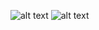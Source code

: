 ![alt text](https://cr-ss-service.azurewebsites.net/api/ScreenShot?widget=summary&username=aleksaToljic)
![alt text](https://cr-skills-chart-widget.azurewebsites.net/api/api?username=aleksaToljic)

